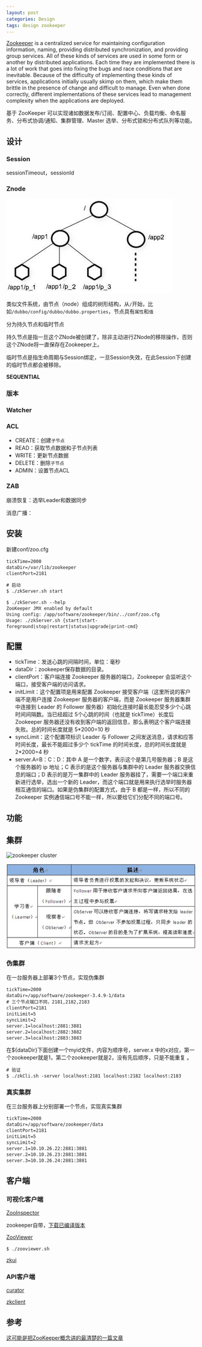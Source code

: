 ```yaml
---
layout: post
categories: Design
tags: design zookeeper
---
```


[Zookeeper](http://zookeeper.apache.org/) is a centralized service for maintaining configuration information, naming, providing distributed synchronization, and providing group services. All of these kinds of services are used in some form or another by distributed applications. Each time they are implemented there is a lot of work that goes into fixing the bugs and race conditions that are inevitable. Because of the difficulty of implementing these kinds of services, applications initially usually skimp on them, which make them brittle in the presence of change and difficult to manage. Even when done correctly, different implementations of these services lead to management complexity when the applications are deployed.

基于 ZooKeeper 可以实现诸如数据发布/订阅、配置中心、负载均衡、命名服务、分布式协调/通知、集群管理、Master 选举、分布式锁和分布式队列等功能。

## 设计

### Session

sessionTimeout，sessionId

### Znode

![zookeeper znode](/images/zookeeper-znode.jpeg)

类似文件系统，由节点（node）组成的树形结构，从`/`开始，比如`/dubbo/config/dubbo/dubbo.properties`，节点具有`属性`和`值`

分为持久节点和临时节点

持久节点是指一旦这个ZNode被创建了，除非主动进行ZNode的移除操作，否则这个ZNode将一直保存在Zookeeper上。

临时节点是指生命周期与Session绑定，一旦Session失效，在此Session下创建的临时节点都会被移除。

**SEQUENTIAL**

### 版本

### Watcher

### ACL

* CREATE：创建`子节点`
* READ：获取节点数据和子节点列表
* WRITE：更新节点数据
* DELETE：删除`子节点`
* ADMIN：设置节点ACL

### ZAB

崩溃恢复：选举Leader和数据同步

消息广播：

## 安装

新建conf/zoo.cfg

```properties
tickTime=2000
dataDir=/var/lib/zookeeper
clientPort=2181
```



```shell
# 启动
$ ./zkServer.sh start
```



```shell
$ ./zkServer.sh --help
ZooKeeper JMX enabled by default
Using config: /app/software/zookeeper/bin/../conf/zoo.cfg
Usage: ./zkServer.sh {start|start-foreground|stop|restart|status|upgrade|print-cmd}
```

## 配置

- tickTime：发送心跳的间隔时间，单位：毫秒
- dataDir：zookeeper保存数据的目录。
- clientPort：客户端连接 Zookeeper 服务器的端口，Zookeeper 会监听这个端口，接受客户端的访问请求。
- initLimit：这个配置项是用来配置 Zookeeper 接受客户端（这里所说的客户端不是用户连接 Zookeeper 服务器的客户端，而是 Zookeeper 服务器集群中连接到 Leader 的 Follower 服务器）初始化连接时最长能忍受多少个心跳时间间隔数。当已经超过 5个心跳的时间（也就是 tickTime）长度后 Zookeeper 服务器还没有收到客户端的返回信息，那么表明这个客户端连接失败。总的时间长度就是 5*2000=10 秒
- syncLimit：这个配置项标识 Leader 与 Follower 之间发送消息，请求和应答时间长度，最长不能超过多少个 tickTime 的时间长度，总的时间长度就是 2*2000=4 秒
- server.A=B：C：D：其中 A 是一个数字，表示这个是第几号服务器；B 是这个服务器的 ip 地址；C 表示的是这个服务器与集群中的 Leader 服务器交换信息的端口；D 表示的是万一集群中的 Leader 服务器挂了，需要一个端口来重新进行选举，选出一个新的 Leader，而这个端口就是用来执行选举时服务器相互通信的端口。如果是伪集群的配置方式，由于 B 都是一样，所以不同的 Zookeeper 实例通信端口号不能一样，所以要给它们分配不同的端口号。

## 功能



## 集群

![zookeeper cluster](/images/zookeeper-cluster.jpeg)

![zookeeper cluster role](/images/zookeeper-cluster-role.jpeg)

### 伪集群

在一台服务器上部署3个节点，实现伪集群

```properties
tickTime=2000
dataDir=/app/software/zookeeper-3.4.9-1/data
# 三个节点端口不同，2181,2182,2183
clientPort=2181
initLimit=5
syncLimit=2
server.1=localhost:2881:3881
server.2=localhost:2882:3882
server.3=localhost:2883:3883
```

在${dataDir}下面创建一个myid文件，内容为顺序号，server.x 中的x对应，第一个zookeeper就是1，第二个zookeeper就是2，没有先后顺序，只是不能重复 。

```shell
# 验证
$ ./zkCli.sh -server localhost:2181 localhost:2182 localhost:2183
```



### 真实集群

在三台服务器上分别部署一个节点，实现真实集群

```properties
tickTime=2000
dataDir=/app/software/zookeeper/data
clientPort=2181
initLimit=5
syncLimit=2
server.1=10.10.26.22:2881:3881
server.2=10.10.26.23:2881:3881
server.3=10.10.26.24:2881:3881
```



## 客户端

### 可视化客户端

[ZooInspector](https://github.com/apache/zookeeper/tree/b79af153d0f98a4f3f3516910ed47234d7b3d74e/src/contrib/zooinspector)

zookeeper自带，[下载已编译版本](https://issues.apache.org/jira/secure/attachment/12436620/ZooInspector.zip)

[ZooViewer](https://github.com/Wang-Ray/ZooViewer)

```shell
$ ./zooviewer.sh
```

[zkui](https://github.com/DeemOpen/zkui)

### API客户端

[curator](https://curator.apache.org/index.html)

[zkclient](https://github.com/sgroschupf/zkclient)

## 参考

[这可能是把ZooKeeper概念讲的最清楚的一篇文章](http://developer.51cto.com/art/201809/583184.htm)
